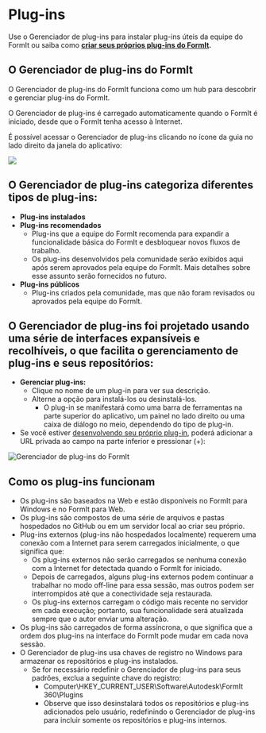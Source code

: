 # Plug-ins

Use o Gerenciador de plug-ins para instalar plug-ins úteis da equipe do FormIt ou saiba como [**criar seus próprios plug-ins do FormIt**](https://formit3d.github.io/FormItExamplePlugins/docs/HowToBuild.html)**.**

## O Gerenciador de plug-ins do FormIt

O Gerenciador de plug-ins do FormIt funciona como um hub para descobrir e gerenciar plug-ins do FormIt.

O Gerenciador de plug-ins é carregado automaticamente quando o FormIt é iniciado, desde que o FormIt tenha acesso à Internet.

É possível acessar o Gerenciador de plug-ins clicando no ícone da guia no lado direito da janela do aplicativo:

![](https://formit3d.github.io/FormItExamplePlugins/docs/images/PluginManagerTab.PNG)

## O Gerenciador de plug-ins categoriza diferentes tipos de plug-ins:

* **Plug-ins instalados**
* **Plug-ins recomendados**
   * Plug-ins que a equipe do FormIt recomenda para expandir a funcionalidade básica do FormIt e desbloquear novos fluxos de trabalho.
   * Os plug-ins desenvolvidos pela comunidade serão exibidos aqui após serem aprovados pela equipe do FormIt. Mais detalhes sobre esse assunto serão fornecidos no futuro.
* **Plug-ins públicos**
   * Plug-ins criados pela comunidade, mas que não foram revisados ou aprovados pela equipe do FormIt.

## O Gerenciador de plug-ins foi projetado usando uma série de interfaces expansíveis e recolhíveis, o que facilita o gerenciamento de plug-ins e seus repositórios:

* **Gerenciar plug-ins:**
   * Clique no nome de um plug-in para ver sua descrição.
   * Alterne a opção para instalá-los ou desinstalá-los.
      * O plug-in se manifestará como uma barra de ferramentas na parte superior do aplicativo, um painel no lado direito ou uma caixa de diálogo no meio, dependendo do tipo de plug-in.
* Se você estiver [desenvolvendo seu próprio plug-in](https://formit3d.github.io/FormItExamplePlugins/docs/HowToBuild.html), poderá adicionar a URL privada ao campo na parte inferior e pressionar (+):

![Gerenciador de plug-ins do FormIt](https://formit3d.github.io/FormItExamplePlugins/docs/images/addNew.png)

## Como os plug-ins funcionam

* Os plug-ins são baseados na Web e estão disponíveis no FormIt para Windows e no FormIt para Web.
* Os plug-ins são compostos de uma série de arquivos e pastas hospedados no GitHub ou em um servidor local ao criar seu próprio.
* Plug-ins externos (plug-ins não hospedados localmente) requerem uma conexão com a Internet para serem carregados inicialmente, o que significa que:
   * Os plug-ins externos não serão carregados se nenhuma conexão com a Internet for detectada quando o FormIt for iniciado.
   * Depois de carregados, alguns plug-ins externos podem continuar a trabalhar no modo off-line para essa sessão, mas outros podem ser interrompidos até que a conectividade seja restaurada.
   * Os plug-ins externos carregam o código mais recente no servidor em cada execução; portanto, sua funcionalidade será atualizada sempre que o autor enviar uma alteração.
* Os plug-ins são carregados de forma assíncrona, o que significa que a ordem dos plug-ins na interface do FormIt pode mudar em cada nova sessão.
* O Gerenciador de plug-ins usa chaves de registro no Windows para armazenar os repositórios e plug-ins instalados.
   * Se for necessário redefinir o Gerenciador de plug-ins para seus padrões, exclua a seguinte chave do registro:
      * Computer\HKEY\_CURRENT\_USER\Software\Autodesk\FormIt 360\Plugins
      * Observe que isso desinstalará todos os repositórios e plug-ins adicionados pelo usuário, redefinindo o Gerenciador de plug-ins para incluir somente os repositórios e plug-ins internos.

